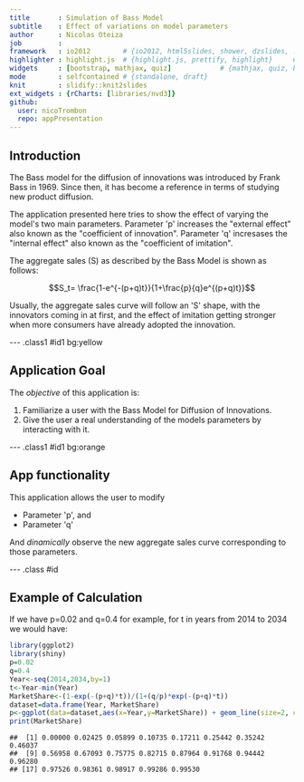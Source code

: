 ```yaml
---
title       : Simulation of Bass Model
subtitle    : Effect of variations on model parameters
author      : Nicolas Oteiza
job         : 
framework   : io2012        # {io2012, html5slides, shower, dzslides, ...}
highlighter : highlight.js  # {highlight.js, prettify, highlight}     # 
widgets     : [bootstrap, mathjax, quiz]            # {mathjax, quiz, bootstrap}
mode        : selfcontained # {standalone, draft}
knit        : slidify::knit2slides
ext_widgets : {rCharts: [libraries/nvd3]}
github:
  user: nicoTrombon
  repo: appPresentation
---
```


## Introduction

The Bass model for the diffusion of innovations was introduced by Frank Bass in 1969.
Since then, it has become a reference in terms of studying new product diffusion.

The application presented here tries to show the effect of varying the model's two main parameters.
Parameter 'p' increases the "external effect" also known as the "coefficient of innovation".
Parameter 'q' incresases the "internal effect" also known as the "coefficient of imitation".

The aggregate sales (S) as described by the Bass Model is shown as follows:

$$S_t= \frac{1-e^{-(p+q)t}}{1+\frac{p}{q}e^{(p+q)t}}$$

Usually, the aggregate sales curve will follow an 'S' shape, with the innovators coming in at first, and the effect of imitation getting stronger when more consumers have already adopted the innovation.


--- .class1 #id1 bg:yellow

## Application Goal

The _objective_ of this application is:

1. Familiarize a user with the Bass Model for Diffusion of Innovations.
2. Give the user a real understanding of the models parameters by interacting with it.

--- .class1 #id1 bg:orange

## App functionality

This application allows the user to modify


+ Parameter 'p', and
+ Parameter 'q'

And _dinamically_ observe the new aggregate sales curve corresponding to those parameters.

--- .class #id

## Example of Calculation

If we have p=0.02 and q=0.4 for example, for t in years from 2014 to 2034 we would have:

```r
library(ggplot2)
library(shiny)
p=0.02
q=0.4
Year<-seq(2014,2034,by=1)
t<-Year-min(Year)
MarketShare<-(1-exp(-(p+q)*t))/(1+(q/p)*exp(-(p+q)*t))
dataset=data.frame(Year, MarketShare)
p<-ggplot(data=dataset,aes(x=Year,y=MarketShare)) + geom_line(size=2, colour="red") + geom_point(size=6, fill="white") + scale_shape_manual(values=c(22,21))
print(MarketShare)
```

```
##  [1] 0.00000 0.02425 0.05899 0.10735 0.17211 0.25442 0.35242 0.46037
##  [9] 0.56958 0.67093 0.75775 0.82715 0.87964 0.91768 0.94442 0.96280
## [17] 0.97526 0.98361 0.98917 0.99286 0.99530
```







